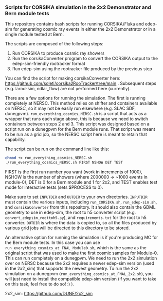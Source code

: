 ### Scripts for CORSIKA simulation in the 2x2 Demonstrator and Bern module tests

This repository contains bash scripts for running CORSIKA/Fluka and edep-sim for generating cosmic ray events in either the 2x2 Demonstrator or in a single module tested at Bern.

The scripts are composed of the following steps:
1. Run CORSIKA to produce cosmic ray showers
2. Run the corsikaConverter program to convert the CORSIKA output to the edep-sim-friendly rootracker format
3. Run edep-sim using the rootracker file produced by the previous step

You can find the script for making corsikaConverter here: https://github.com/soleti/corsika2RooTracker/tree/main .
Subsequent steps (e.g. larnd-sim, ndlar_flow) are not performed here (currently).

There are a few options for running the simulation. The first is running completely at NERSC. This method relies on shifter and containers available on NERSC, so it may not be easily run elsewhere (e.g. SLAC SDF, dunegpvm). `run_everything_cosmics_NERSC.sh` is a script that acts as a wrapper that runs each stage above, this is because we need to switch containers between steps 2 and 3. This script was designed based on a script run on a dunegpvm for the Bern module runs. That script was meant to be run as a grid job, so the NERSC script here is meant to retain that capability. 

The script can be run on the command line like this:
```bash
chmod +x run_everything_cosmics_NERSC.sh
./run_everything_cosmics_NERSC.sh FIRST NSHOW DET TEST
```

FIRST is the first run number you want (work in increments of 1000), NSHOW is the number of showers (where 2000000 -> ~1000 events in module-0), DET is 0 for a Bern module and 1 for 2x2, and TEST enables test mode for interactive tests (sets $PROCESS to 0).

Make sure to set `INPUTDIR` and `OUTDIR` to your own directories. `INPUTDIR` must contain the various inputs, including `run_CORSIKA.sh`, `run_edep-sim.sh`, and `corsikaConverter` from this repository. It should also contain the GDML geometry to use in edep-sim, the root to h5 converter script (e.g. `convert_edepsim_roottoh5.py`), and `requirements.txt` for the root to h5 converter. `OUTDIR` is where the data is copied to, so all the files produced by various grid jobs will be directed to this directory to be stored. 

An alternative option for running the simulation is if you're producing MC for the Bern module tests. In this case you can use `run_everything_cosmics_at_FNAL_Module0.sh`, which is the same as the original script that was used to make the first cosmic samples for Module-0. This can run completely on a dunegpvm. We need to run the 2x2 simulation over on NERSC because the 2x2 requires a newer edep-sim version (used in the 2x2_sim) that supports the newest geometry. To run the 2x2 simulation on a dunegpvm (`run_everything_cosmics_at_FNAL_2x2.sh`), you will just need to install the compatible edep-sim version (if you want to take on this task, feel free to do so! :) ). 

2x2_sim: https://github.com/DUNE/2x2_sim
